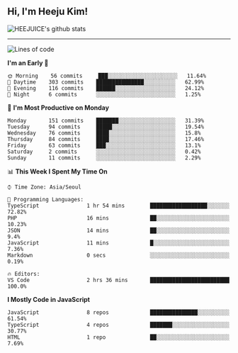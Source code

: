 ## Hi, I'm Heeju Kim!

![HEEJUICE's github stats](https://github-readme-stats.vercel.app/api?username=HEEJUICE&show_icons=true)

---
<!--START_SECTION:waka-->
![Lines of code](https://img.shields.io/badge/From%20Hello%20World%20I%27ve%20Written-17.8%20million%20lines%20of%20code-blue)

**I'm an Early 🐤** 

```text
🌞 Morning    56 commits     ███░░░░░░░░░░░░░░░░░░░░░░   11.64% 
🌆 Daytime    303 commits    ███████████████░░░░░░░░░░   62.99% 
🌃 Evening    116 commits    ██████░░░░░░░░░░░░░░░░░░░   24.12% 
🌙 Night      6 commits      ░░░░░░░░░░░░░░░░░░░░░░░░░   1.25%

```
📅 **I'm Most Productive on Monday** 

```text
Monday       151 commits    ███████░░░░░░░░░░░░░░░░░░   31.39% 
Tuesday      94 commits     █████░░░░░░░░░░░░░░░░░░░░   19.54% 
Wednesday    76 commits     ████░░░░░░░░░░░░░░░░░░░░░   15.8% 
Thursday     84 commits     ████░░░░░░░░░░░░░░░░░░░░░   17.46% 
Friday       63 commits     ███░░░░░░░░░░░░░░░░░░░░░░   13.1% 
Saturday     2 commits      ░░░░░░░░░░░░░░░░░░░░░░░░░   0.42% 
Sunday       11 commits     ░░░░░░░░░░░░░░░░░░░░░░░░░   2.29%

```


📊 **This Week I Spent My Time On** 

```text
⌚︎ Time Zone: Asia/Seoul

💬 Programming Languages: 
TypeScript               1 hr 54 mins        ██████████████████░░░░░░░   72.82% 
PHP                      16 mins             ██░░░░░░░░░░░░░░░░░░░░░░░   10.23% 
JSON                     14 mins             ██░░░░░░░░░░░░░░░░░░░░░░░   9.4% 
JavaScript               11 mins             █░░░░░░░░░░░░░░░░░░░░░░░░   7.36% 
Markdown                 0 secs              ░░░░░░░░░░░░░░░░░░░░░░░░░   0.19%

🔥 Editors: 
VS Code                  2 hrs 36 mins       █████████████████████████   100.0%

```

**I Mostly Code in JavaScript** 

```text
JavaScript               8 repos             ███████████████░░░░░░░░░░   61.54% 
TypeScript               4 repos             ███████░░░░░░░░░░░░░░░░░░   30.77% 
HTML                     1 repo              ██░░░░░░░░░░░░░░░░░░░░░░░   7.69%

```



<!--END_SECTION:waka-->
